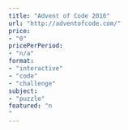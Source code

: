 ```yaml
---
title: "Advent of Code 2016"
url: "http://adventofcode.com/"
price: 
- "0"
pricePerPeriod: 
- "n/a"
format: 
- "interactive"
- "code"
- "challenge"
subject: 
- "puzzle"
featured: "n"
---
```


